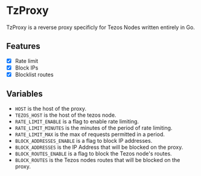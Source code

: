 # TzProxy

TzProxy is a reverse proxy specificly for Tezos Nodes written entirely in Go.

## Features

- [x] Rate limit
- [x] Block IPs
- [x] Blocklist routes

## Variables

- `HOST` is the host of the proxy.
- `TEZOS_HOST` is the host of the tezos node.
- `RATE_LIMIT_ENABLE` is a flag to enable rate limiting.
- `RATE_LIMIT_MINUTES` is the minutes of the period of rate limiting. 
- `RATE_LIMIT_MAX` is the max of requests permitted in a period.
- `BLOCK_ADDRESSES_ENABLE` is a flag to block IP addresses.
- `BLOCK_ADDRESSES` is the IP Address that will be blocked on the proxy.
- `BLOCK_ROUTES_ENABLE` is a flag to block the Tezos node's routes. 
- `BLOCK_ROUTES` is the Tezos nodes routes that will be blocked on the proxy.


